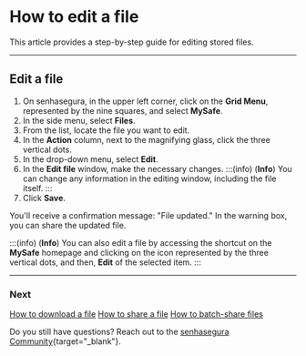 # How to edit a file

This article provides a step-by-step guide for editing stored files.
***

## Edit a file

1. On senhasegura, in the upper left corner, click on the **Grid Menu**, represented by the nine squares, and select **MySafe**.
2. In the side menu, select **Files**. 
3. From the list, locate the file you want to edit.
4. In the **Action** column, next to the magnifying glass, click the three vertical dots.
5. In the drop-down menu, select **Edit**.
6. In the **Edit file** window, make the necessary changes.
    :::(info) (**Info**)
   You can change any information in the editing window, including the file itself.
    :::
7. Click **Save**.

You'll receive a confirmation message: "File updated." In the warning box, you can share the updated file.

:::(info) (**Info**)
You can also edit a file by accessing the shortcut on the **MySafe** homepage and clicking on the icon represented by the three vertical dots, and then, **Edit** of the selected item.
:::
***
### Next
[How to download a file](/v3-32/docs/mysafe-file-download)
[How to share a file](/v3-32/docs/mysafe-file-share)
[How to batch-share files](/v3-32/docs/mysafe-files-batch-share)

Do you still have questions? Reach out to the [senhasegura Community](https://community.senhasegura.io/){target="_blank"}.